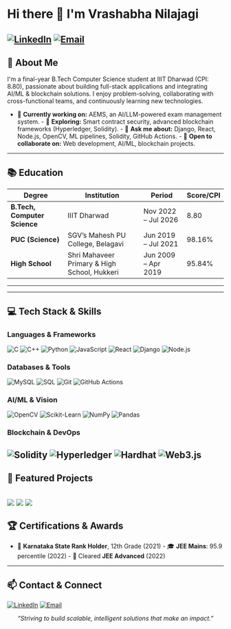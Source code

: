 <!--  Complete GitHub Profile README for Vrashabha Nilajagi-->
# Hi there 👋 I'm **Vrashabha Nilajagi**
[![LinkedIn](https://img.shields.io/badge/LinkedIn-0077B5?logo=linkedin&logoColor=white&style=for-the-badge)](https://www.linkedin.com/in/vrashabha-nilajagi/) [![Email](https://img.shields.io/badge/Email-D14836?logo=gmail&logoColor=white&style=for-the-badge)](mailto:vrashabhanilajagi1@gmail.com) 
---
## 🚀 About Me
I'm a final-year B.Tech Computer Science student at IIIT Dharwad (CPI: 8.80), passionate about building full-stack applications and integrating AI/ML & blockchain solutions. I enjoy problem-solving, collaborating with cross-functional teams, and continuously learning new technologies.
- 🔭 **Currently working on:** AEMS, an AI/LLM-powered exam management system.  - 🌱 **Exploring:** Smart contract security, advanced blockchain frameworks (Hyperledger, Solidity).  - 💬 **Ask me about:** Django, React, Node.js, OpenCV, ML pipelines, Solidity, GitHub Actions.  - 👯 **Open to collaborate on:** Web development, AI/ML, blockchain projects.
---
## 📚 Education

| Degree                       | Institution                                  | Period              | Score/CPI |
| ---------------------------- | -------------------------------------------- | ------------------- | --------- |
| **B.Tech, Computer Science** | IIIT Dharwad                                 | Nov 2022 – Jul 2026 | 8.80      |
| **PUC (Science)**            | SGV’s Mahesh PU College, Belagavi            | Jun 2019 – Jul 2021 | 98.16%    |
| **High School**              | Shri Mahaveer Primary & High School, Hukkeri | Jun 2009 – Apr 2019 | 95.84%    |

---
---
## 💻 Tech Stack & Skills
### Languages & Frameworks
![C](https://img.shields.io/badge/C-%2300599C.svg?logo=c&logoColor=white) ![C++](https://img.shields.io/badge/C++-%2300599C.svg?logo=c%2B%2B&logoColor=white) ![Python](https://img.shields.io/badge/Python-%2314354C.svg?logo=python&logoColor=white) ![JavaScript](https://img.shields.io/badge/JavaScript-%23F7DF1E.svg?logo=javascript&logoColor=black) ![React](https://img.shields.io/badge/React-%2320232a.svg?logo=react&logoColor=%2361DAFB) ![Django](https://img.shields.io/badge/Django-%23092E20.svg?logo=django&logoColor=white) ![Node.js](https://img.shields.io/badge/Node.js-%2343853D.svg?logo=node.js&logoColor=white)
### Databases & Tools
![MySQL](https://img.shields.io/badge/MySQL-%234479A1.svg?logo=mysql&logoColor=white) ![SQL](https://img.shields.io/badge/SQL-%23007ACC.svg?logo=mysql&logoColor=white) ![Git](https://img.shields.io/badge/Git-%23F05032.svg?logo=git&logoColor=white) ![GitHub Actions](https://img.shields.io/badge/GitHub%20Actions-%232671E5.svg?logo=github-actions&logoColor=white)
### AI/ML & Vision
![OpenCV](https://img.shields.io/badge/OpenCV-%23white.svg?logo=opencv&logoColor=white) ![Scikit-Learn](https://img.shields.io/badge/scikit--learn-%23F7931E.svg?logo=scikit-learn&logoColor=white) ![NumPy](https://img.shields.io/badge/NumPy-%23013243.svg?logo=numpy&logoColor=white) ![Pandas](https://img.shields.io/badge/Pandas-%2320232A.svg?logo=pandas&logoColor=white)
### Blockchain & DevOps
![Solidity](https://img.shields.io/badge/Solidity-%236A5CFF.svg?logo=solidity&logoColor=white) ![Hyperledger](https://img.shields.io/badge/Hyperledger-%23007FBF.svg?logo=hyperledger&logoColor=white) ![Hardhat](https://img.shields.io/badge/Hardhat-%23EAB839.svg?logo=hardhat&logoColor=black) ![Web3.js](https://img.shields.io/badge/Web3.js-%236F2F88.svg?logo=web3-dot-js&logoColor=white)
---
## 🚀 Featured Projects
<a href="https://github.com/vrashabha13/AEMS" target="_blank">  <img align="center" src="https://github-readme-stats.vercel.app/api/pin/?username=vrashabha13&repo=AEMS&theme=radical" /></a>
<a href="https://github.com/STUDYHUB02/CertiChain" target="_blank">  <img align="center" src="https://github-readme-stats.vercel.app/api/pin/?username=STUDYHUB02&repo=CertiChain&theme=radical" /></a>
<a href="https://github.com/STUDYHUB02/StockAlysis" target="_blank">  <img align="center" src="https://github-readme-stats.vercel.app/api/pin/?username=STUDYHUB02&repo=StockAlysis&theme=radical" /></a>
---
## 🏆 Certifications & Awards
- 🥇 **Karnataka State Rank Holder**, 12th Grade (2021)  - 🎓 **JEE Mains**: 95.9 percentile (2022)  - 📜 Cleared **JEE Advanced** (2022)  
---
## 📫 Contact & Connect
[![LinkedIn](https://img.shields.io/badge/-LinkedIn-0077B5?style=flat-square&logo=linkedin&logoColor=white)](https://www.linkedin.com/in/vrashabha-nilajagi/) [![Email](https://img.shields.io/badge/-Email-D14836?style=flat-square&logo=gmail&logoColor=white)](mailto:vrashabhanilajagi1@gmail.com)
<p align="center">  <em>“Striving to build scalable, intelligent solutions that make an impact.”</em></p>
